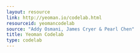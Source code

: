 ```yaml
---
layout: resource
link: http://yeoman.io/codelab.html
resourceid: yeomancodelab
source: "Addy Osmani, James Cryer & Pearl Chen"
title: Yeoman Codelab
type: codelab
---
```


